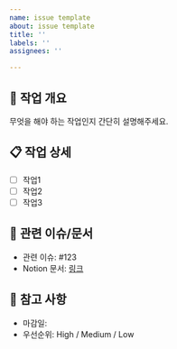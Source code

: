 ```yaml
---
name: issue template
about: issue template
title: ''
labels: ''
assignees: ''

---
```


## 📌 작업 개요
무엇을 해야 하는 작업인지 간단히 설명해주세요.

## 📋 작업 상세
- [ ] 작업1
- [ ] 작업2
- [ ] 작업3

## 📎 관련 이슈/문서
- 관련 이슈: #123
- Notion 문서: [링크](https://...)

## 🧠 참고 사항
- 마감일:
- 우선순위: High / Medium / Low
